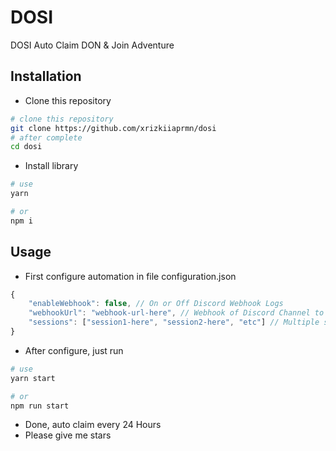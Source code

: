 # DOSI
DOSI Auto Claim DON & Join Adventure

## Installation
- Clone this repository
```bash
# clone this repository
git clone https://github.com/xrizkiiaprmn/dosi
# after complete
cd dosi
```
- Install library
```bash
# use
yarn

# or
npm i
```

## Usage
- First configure automation in file configuration.json
```javascript
{
    "enableWebhook": false, // On or Off Discord Webhook Logs
    "webhookUrl": "webhook-url-here", // Webhook of Discord Channel to receive Logs Automation | Fill if enableWebhook is true, leave it if false
    "sessions": ["session1-here", "session2-here", "etc"] // Multiple session account
}
```
- After configure, just run
```bash
# use
yarn start

# or
npm run start
```
- Done, auto claim every 24 Hours
- Please give me stars
